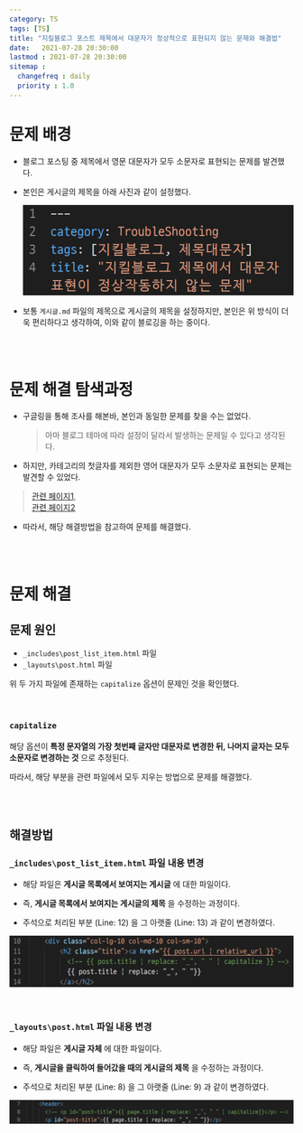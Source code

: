 ```yaml
---
category: TS
tags: [TS]
title: "지킬블로그 포스트 제목에서 대문자가 정상적으로 표현되지 않는 문제와 해결법"
date:   2021-07-28 20:30:00 
lastmod : 2021-07-28 20:30:00
sitemap :
  changefreq : daily
  priority : 1.0
---
```


# 문제 배경
- 블로그 포스팅 중 제목에서 영문 대문자가 모두 소문자로 표현되는 문제를 발견했다.

- 본인은 게시글의 제목을 아래 사진과 같이 설정했다.

  ![제목설정](/assets/img/2021-07-26-TroubleShooting_JekyllTitleUpperCase/Untitled%201.png)

- 보통 `게시글.md` 파일의 제목으로 게시글의 제목을 설정하지만, 본인은 위 방식이 더욱 편리하다고 생각하여, 이와 같이 블로깅을 하는 중이다.

<br><br>

# 문제 해결 탐색과정

- 구글링을 통해 조사를 해본바, 본인과 동일한 문제를 찾을 수는 없었다.
  > 아마 블로그 테마에 따라 설정이 달라서 발생하는 문제일 수 있다고 생각된다.

- 하지만, 카테고리의 첫글자를 제외한 영어 대문자가 모두 소문자로 표현되는 문제는 발견할 수 있었다.
> [관련 페이지1](https://shopify.github.io/liquid/filters/capitalize/),  
[관련 페이지2](https://stackoverflow.com/questions/19074064/why-jekyll-convert-my-capital-words-into-lowercase-in-categories)

- 따라서, 해당 해결방법을 참고하여 문제를 해결했다.

<br><br>

# 문제 해결
## 문제 원인

- `_includes\post_list_item.html` 파일
- `_layouts\post.html` 파일

위 두 가지 파일에 존재하는 `capitalize` 옵션이 문제인 것을 확인했다.

<br>

### `capitalize`
해당 옵션이 **특정 문자열의 가장 첫번째 글자만 대문자로 변경한 뒤, 나머지 글자는 모두 소문자로 변경하는 것** 으로 추정된다.

따라서, 해당 부분을 관련 파일에서 모두 지우는 방법으로 문제를 해결했다.

<br><br>

## 해결방법

### `_includes\post_list_item.html` 파일 내용 변경

- 해당 파일은 **게시글 목록에서 보여지는 게시글** 에 대한 파일이다.

- 즉, **게시글 목록에서 보여지는 게시글의 제목** 을 수정하는 과정이다.
- 주석으로 처리된 부분 (Line: 12) 을 그 아랫줄 (Line: 13) 과 같이 변경하였다.

![_includes\post_list_item.html](/assets/img/2021-07-26-TroubleShooting_JekyllTitleUpperCase/Untitled%202.png)

<br>

### `_layouts\post.html` 파일 내용 변경

- 해당 파일은 **게시글 자체** 에 대한 파일이다.

- 즉, **게시글을 클릭하여 들어갔을 때의 게시글의 제목** 을 수정하는 과정이다.
- 주석으로 처리된 부분 (Line: 8) 을 그 아랫줄 (Line: 9) 과 같이 변경하였다.

![_layouts\post.html](/assets/img/2021-07-26-TroubleShooting_JekyllTitleUpperCase/Untitled%203.png)